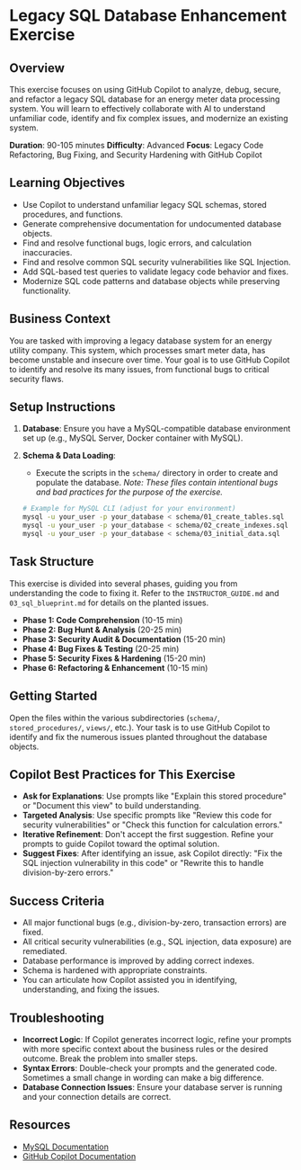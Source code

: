 # Legacy SQL Database Enhancement Exercise

## Overview
This exercise focuses on using GitHub Copilot to analyze, debug, secure, and refactor a legacy SQL database for an energy meter data processing system. You will learn to effectively collaborate with AI to understand unfamiliar code, identify and fix complex issues, and modernize an existing system.

**Duration**: 90-105 minutes
**Difficulty**: Advanced
**Focus**: Legacy Code Refactoring, Bug Fixing, and Security Hardening with GitHub Copilot

## Learning Objectives
-   Use Copilot to understand unfamiliar legacy SQL schemas, stored procedures, and functions.
-   Generate comprehensive documentation for undocumented database objects.
-   Find and resolve functional bugs, logic errors, and calculation inaccuracies.
-   Find and resolve common SQL security vulnerabilities like SQL Injection.
-   Add SQL-based test queries to validate legacy code behavior and fixes.
-   Modernize SQL code patterns and database objects while preserving functionality.

## Business Context
You are tasked with improving a legacy database system for an energy utility company. This system, which processes smart meter data, has become unstable and insecure over time. Your goal is to use GitHub Copilot to identify and resolve its many issues, from functional bugs to critical security flaws.

## Setup Instructions

1.  **Database**: Ensure you have a MySQL-compatible database environment set up (e.g., MySQL Server, Docker container with MySQL).
2.  **Schema & Data Loading**:
    *   Execute the scripts in the `schema/` directory in order to create and populate the database. *Note: These files contain intentional bugs and bad practices for the purpose of the exercise.*

    ```bash
    # Example for MySQL CLI (adjust for your environment)
    mysql -u your_user -p your_database < schema/01_create_tables.sql
    mysql -u your_user -p your_database < schema/02_create_indexes.sql
    mysql -u your_user -p your_database < schema/03_initial_data.sql
    ```

## Task Structure
This exercise is divided into several phases, guiding you from understanding the code to fixing it. Refer to the `INSTRUCTOR_GUIDE.md` and `03_sql_blueprint.md` for details on the planted issues.

*   **Phase 1: Code Comprehension** (10-15 min)
*   **Phase 2: Bug Hunt & Analysis** (20-25 min)
*   **Phase 3: Security Audit & Documentation** (15-20 min)
*   **Phase 4: Bug Fixes & Testing** (20-25 min)
*   **Phase 5: Security Fixes & Hardening** (15-20 min)
*   **Phase 6: Refactoring & Enhancement** (10-15 min)

## Getting Started
Open the files within the various subdirectories (`schema/`, `stored_procedures/`, `views/`, etc.). Your task is to use GitHub Copilot to identify and fix the numerous issues planted throughout the database objects.

## Copilot Best Practices for This Exercise
-   **Ask for Explanations**: Use prompts like "Explain this stored procedure" or "Document this view" to build understanding.
-   **Targeted Analysis**: Use specific prompts like "Review this code for security vulnerabilities" or "Check this function for calculation errors."
-   **Iterative Refinement**: Don't accept the first suggestion. Refine your prompts to guide Copilot toward the optimal solution.
-   **Suggest Fixes**: After identifying an issue, ask Copilot directly: "Fix the SQL injection vulnerability in this code" or "Rewrite this to handle division-by-zero errors."

## Success Criteria
-   All major functional bugs (e.g., division-by-zero, transaction errors) are fixed.
-   All critical security vulnerabilities (e.g., SQL injection, data exposure) are remediated.
-   Database performance is improved by adding correct indexes.
-   Schema is hardened with appropriate constraints.
-   You can articulate how Copilot assisted you in identifying, understanding, and fixing the issues.

## Troubleshooting
-   **Incorrect Logic**: If Copilot generates incorrect logic, refine your prompts with more specific context about the business rules or the desired outcome. Break the problem into smaller steps.
-   **Syntax Errors**: Double-check your prompts and the generated code. Sometimes a small change in wording can make a big difference.
-   **Database Connection Issues**: Ensure your database server is running and your connection details are correct.

## Resources
-   [MySQL Documentation](https://dev.mysql.com/doc/)
-   [GitHub Copilot Documentation](https://docs.github.com/en/copilot)

